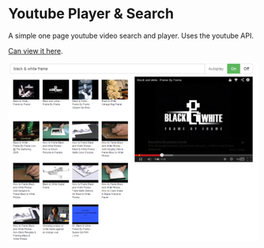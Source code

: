 Youtube Player & Search
=======================

A simple one page youtube video search and player. Uses the youtube API.

[Can view it here](http://hitautodestruct.github.io/youtube-player).

![Preview](thumb.png)
